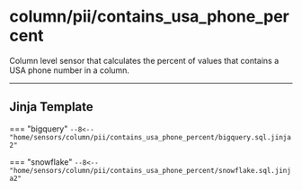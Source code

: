 # column/pii/contains_usa_phone_percent
Column level sensor that calculates the percent of values that contains a USA phone number in a column.
___
## Jinja Template

=== "bigquery"
    ```
    --8<-- "home/sensors/column/pii/contains_usa_phone_percent/bigquery.sql.jinja2"
    ```

=== "snowflake"
    ```
    --8<-- "home/sensors/column/pii/contains_usa_phone_percent/snowflake.sql.jinja2"
    ```
